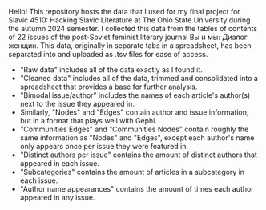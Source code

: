 Hello! This repository hosts the data that I used for my final project for Slavic 4510: Hacking Slavic Literature at The Ohio State University during the autumn 2024 semester. I collected this data from the tables of contents of 22 issues of the post-Soviet feminist literary journal Вы и мы: Диалог женщин. This data, originally in separate tabs in a spreadsheet, has been separated into and uploaded as .tsv files for ease of access.
- "Raw data" includes all of the data exactly as I found it.
- "Cleaned data" includes all of the data, trimmed and consolidated into a spreadsheet that provides a base for further analysis.
- "Bimodal issue/author" includes the names of each article's author(s) next to the issue they appeared in.
- Similarly, "Nodes" and "Edges" contain author and issue information, but in a format that plays well with Gephi.
- "Communities Edges" and "Communities Nodes" contain roughly the same information as "Nodes" and "Edges", except each author's name only appears once per issue they were featured in.
- "Distinct authors per issue" contains the amount of distinct authors that appeared in each issue.
- "Subcategories" contains the amount of articles in a subcategory in each issue.
- "Author name appearances" contains the amount of times each author appeared in any issue.
